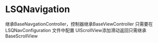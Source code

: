 # LSQNavigation
继承BaseNavgationController，控制器继承BaseViewController
只需要在 LSQNavConfiguration 文件中配置
UIScrollView添加滑动返回只需继承BaseScrollView
